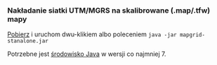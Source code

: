 ### Nakładanie siatki UTM/MGRS na skalibrowane (.map/.tfw) mapy ###

[Pobierz](https://github.com/rzymek/mapgrid/raw/master/dist/mapgrid-stanalone.jar) i uruchom dwu-klikiem albo poleceniem `java -jar mapgrid-stanalone.jar`

Potrzebne jest [środowisko Java](https://www.java.com/en/download/) w wersji co najmniej 7.
